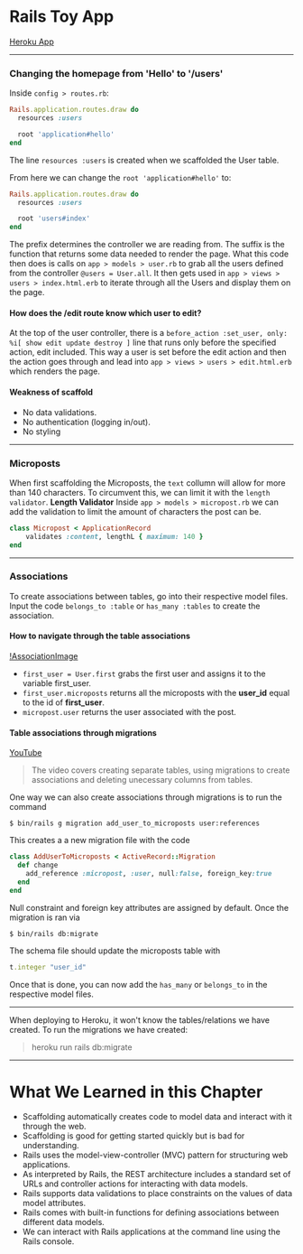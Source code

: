 # Rails Toy App

[Heroku App](https://gentle-eyrie-92883.herokuapp.com/)
___
### Changing the homepage from 'Hello' to '/users'
Inside `config > routes.rb`:
```ruby
Rails.application.routes.draw do
  resources :users

  root 'application#hello'
end
```
The line `resources :users` is created when we scaffolded the User table.

From here we can change the `root 'application#hello'` to:
```ruby
Rails.application.routes.draw do
  resources :users

  root 'users#index'
end
```
The prefix determines the controller we are reading from. The suffix is the function that returns some data needed to render the page.
What this code then does is calls on `app > models > user.rb` to grab all the users defined from the controller `@users = User.all`. It then gets used in `app > views > users > index.html.erb` to iterate through all the Users and display them on the page.
#### How does the /edit route know which user to edit?
At the top of the user controller, there is a `before_action :set_user, only: %i[ show edit update destroy ]` line that runs only before the specified action, edit included. This way a user is set before the edit action and then the action goes through and lead into `app > views > users > edit.html.erb` which renders the page.
#### Weakness of scaffold
- No data validations.
- No authentication (logging in/out).
- No styling
___
### Microposts
When first scaffolding the Microposts, the `text` collumn will allow for more than 140 characters. To circumvent this, we can limit it with the `length validator`.
**Length Validator**
Inside `app > models > micropost.rb` we can add the validation to limit the amount of characters the post can be.
```ruby
class Micropost < ApplicationRecord
    validates :content, lengthL { maximum: 140 }
end
```
___
### Associations
To create associations between tables, go into their respective model files. Input the code `belongs_to :table` or `has_many :tables` to create the association.
#### How to navigate through the table associations
[!AssociationImage](https://github.com/nguyntyler/rails-toy-app/blob/main/screenshots/navigating_table_associations_in_console.png)
- `first_user = User.first` grabs the first user and assigns it to the variable first_user.
- `first_user.microposts` returns all the microposts with the **user_id** equal to the id of **first_user**.
- `micropost.user` returns the user associated with the post.

#### Table associations through migrations
[YouTube](https://www.youtube.com/watch?v=__ARsbP0h40&ab_channel=TomKadwillTomKadwill)
> The video covers creating separate tables, using migrations to create associations and deleting unecessary columns from tables.

One way we can also create associations through migrations is to run the command 
```
$ bin/rails g migration add_user_to_microposts user:references
```
This creates a a new migration file with the code
```ruby
class AddUserToMicroposts < ActiveRecord::Migration
  def change
    add_reference :micropost, :user, null:false, foreign_key:true
  end
end
```
Null constraint and foreign key attributes are assigned by default.
Once the migration is ran via
```
$ bin/rails db:migrate
```
The schema file should update the microposts table with 
```ruby
t.integer "user_id"
```
Once that is done, you can now add the `has_many` or `belongs_to` in the respective model files.
___
When deploying to Heroku, it won't know the tables/relations we have created. To run the migrations we have created:
> heroku run rails db:migrate
___
# What We Learned in this Chapter
- Scaffolding automatically creates code to model data and interact with it through the web.
- Scaffolding is good for getting started quickly but is bad for understanding.
- Rails uses the model-view-controller (MVC) pattern for structuring web applications.
- As interpreted by Rails, the REST architecture includes a standard set of URLs and controller actions for interacting with data models.
- Rails supports data validations to place constraints on the values of data model attributes.
- Rails comes with built-in functions for defining associations between different data models.
- We can interact with Rails applications at the command line using the Rails console.
